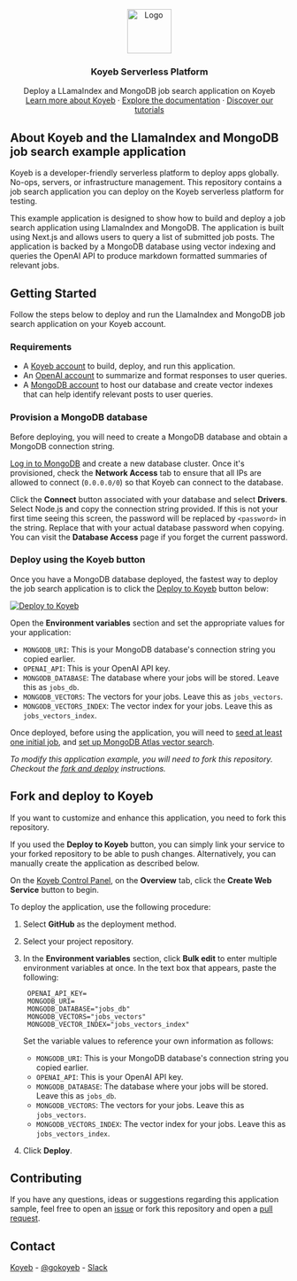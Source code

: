 <div align="center">
  <a href="https://koyeb.com">
    <img src="https://www.koyeb.com/static/images/icons/koyeb.svg" alt="Logo" width="80" height="80">
  </a>
  <h3 align="center">Koyeb Serverless Platform</h3>
  <p align="center">
    Deploy a LLamaIndex and MongoDB job search application on Koyeb
    <br />
    <a href="https://koyeb.com">Learn more about Koyeb</a>
    ·
    <a href="https://koyeb.com/docs">Explore the documentation</a>
    ·
    <a href="https://koyeb.com/tutorials">Discover our tutorials</a>
  </p>
</div>


## About Koyeb and the LlamaIndex and MongoDB job search example application

Koyeb is a developer-friendly serverless platform to deploy apps globally. No-ops, servers, or infrastructure management.  This repository contains a job search application you can deploy on the Koyeb serverless platform for testing.

This example application is designed to show how to build and deploy a job search application using LlamaIndex and MongoDB.  The application is built using Next.js and allows users to query a list of submitted job posts.  The application is backed by a MongoDB database using vector indexing and queries the OpenAI API to produce markdown formatted summaries of relevant jobs.

## Getting Started

Follow the steps below to deploy and run the LlamaIndex and MongoDB job search application on your Koyeb account.

### Requirements

* A [Koyeb account](https://app.koyeb.com/auth/signup) to build, deploy, and run this application.
* An [OpenAI account](https://platform.openai.com) to summarize and format responses to user queries.
* A [MongoDB account](https://mongodb.com) to host our database and create vector indexes that can help identify relevant posts to user queries.

### Provision a MongoDB database

Before deploying, you will need to create a MongoDB database and obtain a MongoDB connection string.

[Log in to MongoDB](https://account.mongodb.com/account/login) and create a new database cluster.  Once it's provisioned, check the **Network Access** tab to ensure that all IPs are allowed to connect (`0.0.0.0/0`) so that Koyeb can connect to the database.

Click the **Connect** button associated with your database and select **Drivers**.  Select Node.js and copy the connection string provided.  If this is not your first time seeing this screen, the password will be replaced by `<password>` in the string. Replace that with your actual database password when copying.  You can visit the **Database Access** page if you forget the current password.

### Deploy using the Koyeb button

Once you have a MongoDB database deployed, the fastest way to deploy the job search application is to click the [Deploy to Koyeb](https://www.koyeb.com/docs/build-and-deploy/deploy-to-koyeb-button) button below:

[![Deploy to Koyeb](https://www.koyeb.com/static/images/deploy/button.svg)](https://app.koyeb.com/deploy?name=llamaindex-job-search&type=git&repository=koyeb%2Fllamaindex-mongodb-job-search&branch=main&builder=buildpack&env%5BOPENAI_API_KEY%5D=CHANGE_ME&env%5BMONGODB_URI%5D=CHANGE_ME&env%5BMONGODB_DATABASE%5D=jobs_db&env%5BMONGODB_VECTORS%5D=jobs_vectors&env%5BMONGODB_VECTOR_INDEX%5D=jobs_vectors_index&ports=8000%3Bhttp%3B%2F)

Open the **Environment variables** section and set the appropriate values for your application:

- `MONGODB_URI`: This is your MongoDB database's connection string you copied earlier.
- `OPENAI_API`: This is your OpenAI API key.
- `MONGODB_DATABASE`: The database where your jobs will be stored.  Leave this as `jobs_db`.
- `MONGODB_VECTORS`: The vectors for your jobs.  Leave this as `jobs_vectors`.
- `MONGODB_VECTORS_INDEX`: The vector index for your jobs.  Leave this as `jobs_vectors_index`.

Once deployed, before using the application, you will need to [seed at least one initial job](https://koyeb.com/tutorials/using-llamaindex-and-mongodb-to-build-a-job-search-assistant#seed-the-job-database), and [set up MongoDB Atlas vector search](https://koyeb.com/tutorials/using-llamaindex-and-mongodb-to-build-a-job-search-assistant#set-up-mongo-db-atlas-vector-search).

_To modify this application example, you will need to fork this repository. Checkout the [fork and deploy](#fork-and-deploy-to-koyeb) instructions._

## Fork and deploy to Koyeb

If you want to customize and enhance this application, you need to fork this repository.

If you used the **Deploy to Koyeb** button, you can simply link your service to your forked repository to be able to push changes.  Alternatively, you can manually create the application as described below.

On the [Koyeb Control Panel](//app.koyeb.com/apps), on the **Overview** tab, click the **Create Web Service** button to begin.

To deploy the application, use the following procedure:

1. Select **GitHub** as the deployment method.
2. Select your project repository.
3. In the **Environment variables** section, click **Bulk edit** to enter multiple environment variables at once. In the text box that appears, paste the following:

   ```
    OPENAI_API_KEY=
    MONGODB_URI=
    MONGODB_DATABASE="jobs_db"
    MONGODB_VECTORS="jobs_vectors"
    MONGODB_VECTOR_INDEX="jobs_vectors_index"
   ```

   Set the variable values to reference your own information as follows:

    - `MONGODB_URI`: This is your MongoDB database's connection string you copied earlier.
    - `OPENAI_API`: This is your OpenAI API key.
    - `MONGODB_DATABASE`: The database where your jobs will be stored.  Leave this as `jobs_db`.
    - `MONGODB_VECTORS`: The vectors for your jobs.  Leave this as `jobs_vectors`.
    - `MONGODB_VECTORS_INDEX`: The vector index for your jobs.  Leave this as `jobs_vectors_index`.

4. Click **Deploy**.

## Contributing

If you have any questions, ideas or suggestions regarding this application sample, feel free to open an [issue](https://github.com/koyeb/example-llamaindex-mongodb-job-search/issues) or fork this repository and open a [pull request](https://github.com/koyeb/example-llamaindex-mongodb-job-search/pulls).

## Contact

[Koyeb](https://www.koyeb.com) - [@gokoyeb](https://twitter.com/gokoyeb) - [Slack](http://slack.koyeb.com/)
